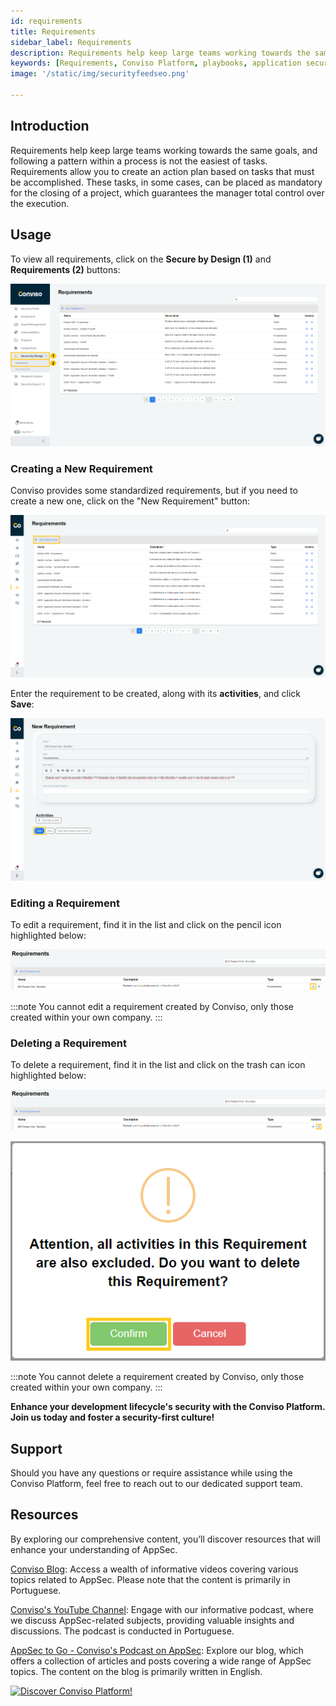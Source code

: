 ```yaml
---
id: requirements
title: Requirements
sidebar_label: Requirements
description: Requirements help keep large teams working towards the same goals, and following a pattern within a process is not the easiest of tasks.
keywords: [Requirements, Conviso Platform, playbooks, application security, proactive risk management, threat modeling, gap analysis, vendor assessment]
image: '/static/img/securityfeedseo.png'

---
```

## Introduction

Requirements help keep large teams working towards the same goals, and following a pattern within a process is not the easiest of tasks. Requirements allow you to create an action plan based on tasks that must be accomplished. These tasks, in some cases, can be placed as mandatory for the closing of a project, which guarantees the manager total control over the execution.

## Usage
To view all requirements, click on the **Secure by Design (1)** and **Requirements (2)** buttons:

<div style={{textAlign: 'center'}}>

![img](../../static/img/platform/requirements-img1.png "Requirements.")

</div>

### Creating a New Requirement

Conviso provides some standardized requirements, but if you need to create a new one, click on the "New Requirement" button:

<div style={{textAlign: 'center'}}>

![img](../../static/img/platform/requirements-img2.png "Requirements.")

</div>

Enter the requirement to be created, along with its **activities**, and click **Save**:

<div style={{textAlign: 'center'}}>

![img](../../static/img/platform/requirements-img3.png "Requirements.")

</div>

### Editing a Requirement

To edit a requirement, find it in the list and click on the pencil icon highlighted below:

<div style={{textAlign: 'center'}}>

![img](../../static/img/platform/requirements-img4.png "Requirements.")

</div>

:::note
You cannot edit a requirement created by Conviso, only those created within your own company.
:::

### Deleting a Requirement

To delete a requirement, find it in the list and click on the trash can icon highlighted below:

<div style={{textAlign: 'center'}}>

![img](../../static/img/platform/requirements-img5.png "Requirements.")

</div>

<div style={{textAlign: 'center'}}>

![img](../../static/img/platform/requirements-img6.png "Requirements.")

</div>

:::note
You cannot delete a requirement created by Conviso, only those created within your own company.
:::

**Enhance your development lifecycle's security with the Conviso Platform. Join us today and foster a security-first culture!**

## Support

Should you have any questions or require assistance while using the Conviso Platform, feel free to reach out to our dedicated support team.

## Resources

By exploring our comprehensive content, you’ll discover resources that will enhance your understanding of AppSec.

[Conviso Blog](https://bit.ly/3JtXM8A): Access a wealth of informative videos covering various topics related to AppSec. Please note that the content is primarily in Portuguese.

[Conviso's YouTube Channel](https://bit.ly/3NIbbfM): Engage with our informative podcast, where we discuss AppSec-related subjects, providing valuable insights and discussions. The podcast is conducted in Portuguese.

[AppSec to Go - Conviso's Podcast on AppSec](https://spoti.fi/43UJQwN): Explore our blog, which offers a collection of articles and posts covering a wide range of AppSec topics. The content on the blog is primarily written in English.

[![Discover Conviso Platform!](https://no-cache.hubspot.com/cta/default/5613826/interactive-125788977029.png)](https://cta-service-cms2.hubspot.com/web-interactives/public/v1/track/redirect?encryptedPayload=AVxigLKtcWzoFbzpyImNNQsXC9S54LjJuklwM39zNd7hvSoR%2FVTX%2FXjNdqdcIIDaZwGiNwYii5hXwRR06puch8xINMyL3EXxTMuSG8Le9if9juV3u%2F%2BX%2FCKsCZN1tLpW39gGnNpiLedq%2BrrfmYxgh8G%2BTcRBEWaKasQ%3D&webInteractiveContentId=125788977029&portalId=5613826)